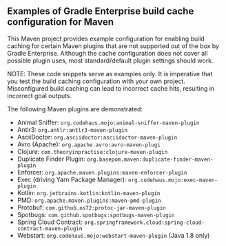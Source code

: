 ## Examples of Gradle Enterprise build cache configuration for Maven

This Maven project provides example configuration for enabling build caching for certain Maven plugins that are not supported out of the box by Gradle Enterprise.
Although the cache configuration does not cover all possible plugin uses, most standard/default plugin settings should work.

NOTE: These code snippets serve as examples only. It is imperative that you test the build caching configuration with your own project.
Misconfigured build caching can lead to incorrect cache hits, resulting in incorrect goal outputs.

The following Maven plugins are demonstrated:
- Animal Sniffer: `org.codehaus.mojo:animal-sniffer-maven-plugin`
- Antlr3: `org.antlr:antlr3-maven-plugin`
- AsciiDoctor: `org.asciidoctor:asciidoctor-maven-plugin`
- Avro (Apache): `org.apache.avro:avro-maven-plugi`
- Clojure: `com.theoryinpractise:clojure-maven-plugin`
- Duplicate Finder Plugin: `org.basepom.maven:duplicate-finder-maven-plugin`
- Enforcer: `org.apache.maven.plugins:maven-enforcer-plugin`
- Exec (driving Yarn Package Manager): `org.codehaus.mojo:exec-maven-plugin`
- Kotlin: `org.jetbrains.kotlin:kotlin-maven-plugin`
- PMD: `org.apache.maven.plugins:maven-pmd-plugin`
- Protobuf: `com.github.os72:protoc-jar-maven-plugin`
- Spotbugs: `com.github.spotbugs:spotbugs-maven-plugin`
- Spring Cloud Contract: `org.springframework.cloud:spring-cloud-contract-maven-plugin`
- Webstart: `org.codehaus.mojo:webstart-maven-plugin` (Java 1.8 only)
